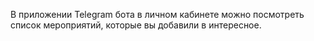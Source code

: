 В приложении Telegram бота в личном кабинете можно посмотреть список мероприятий, которые вы добавили в интересное.